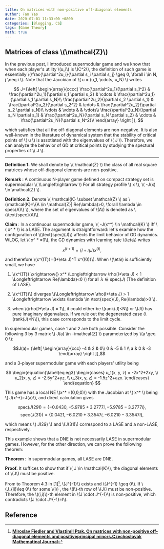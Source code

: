 ```yaml
---
title: On matrices with non-positive off-diagonal elements
author: Fan Yao
date: 2020-07-01 11:33:00 +0800
categories: [Blogging, CS]
tags: [Game Theory]
math: true
---
```


## Matrices of class \\(\mathcal{Z}\\)

In the previous post, I introduced supermodular game and we know that when each player's utility \\(u_i\\) is \\(C^2\\), the definition of such game is essentially \\(\frac{\partial^2u_i}{\partial s_i \partial s_j} \geq 0, \forall i \in N, j \neq i \\). Note that the Jacobian of \\( u = (u_1, \cdots, u_N) \\) writes

$$
J={\left[ \begin{array}{cccc}
\frac{\partial^2u_1}{\partial s_1^2}  & \frac{\partial^2u_1}{\partial s_1 \partial s_2}  & \cdots & \frac{\partial^2u_1}{\partial s_1 \partial s_N}\\
\frac{\partial^2u_2}{\partial s_2 \partial s_1}  & \frac{\partial^2u_2}{\partial s_2^2}  & \cdots & \frac{\partial^2u_2}{\partial s_2 \partial s_N}\\
\vdots  & \vdots  & & \vdots\\
\frac{\partial^2u_N}{\partial s_N \partial s_1}  & \frac{\partial^2u_N}{\partial s_N \partial s_2}  & \cdots & \frac{\partial^2u_N}{\partial s_N^2}\\
\end{array} 
\right ]},
$$

which satisfies that all the off-diagonal elements are non-negative. It is also well-known in the literature of dynamical system that the stability of critical points of \\( u \\) is assotiated with the eigenvalues of \\( J \\). Therefore, we can analyze the behavior of GD at critical points by studying the spectural properties of \\( J \\).

***

**Definition 1.** We shall denote by \\(  \mathcal{Z} \\) the class of all real square matrices whose off-diagonal elements are non-positive.

**Remark** : A continuous N-player game defined on compact strategy set is supermodular \\( \Longleftrightarrow  \\) For all strategy profile \\( x \\), \\( -J(x) \in \mathcal{Z} \\).

**Definition 2.** Denote \\(  \mathcal{K} \subset \mathcal{Z} \\) as \\(\mathcal{K}=\\{A \in \mathcal{Z}\| Re(\lambda)>0, \forall \lambda \in spec(A)\\} \\), where the set of eigenvalues of \\(A\\) is denoted as \\(\text{spec}(A)\\). 

**Claim** : In a continuous supermodular game, \\( -J(x^*) \in \mathcal{K} \\) iff \\( x^ * \\) is a LASE. The argument is straightforward: let's examine how the configuration of \\(\text{spec}(J)\\) affects the limit behavior of GD dynamics. WLOG, let \\( x^ * =0\\), the GD dynamics with learning rate \\(\eta\\) writes

$$x^{(t+1)}=(I+\eta J)x^{(t)},$$

and therefore \\(x^{(T)}=(I+\eta J)^T x^{(0)}\\). When \\(\eta\\) is sufficiently small, we have 

1. \\(x^{(T)} \xrightarrow{} x^* \Longleftrightarrow \rho(I+\eta J) < 1 \Longleftrightarrow Re(\lambda)<0 \\) for all $\lambda \in \text{spec}(J)$ (The definition of LASE).

2. \\(x^{(T)}\\) diverges \\(\Longleftrightarrow \rho(I+\eta J) > 1 \Longleftrightarrow \exists \lambda \in \text{spec}(J), Re(\lambda)>0 \\).

3. when \\(\rho(I+\eta J) = 1\\), it could either be \\(rank(J)<N\\) or \\(J\\) has pure imaginary eigenvalues. If we rule out the degenerated case (\\(rank(J)<N\\)), this case corresponds to the limit cycle.  

In supermodular games, case 1 and 2 are both possible. Consider the following 3 by 3 matrix \\( J(a) \in -\mathcal{Z} \\) parameterized by \\(a \geq 0 \\):

$$J(a)=
{\left[ \begin{array}{ccc}
-4  & 2  & 0\\
0  &  -5 &  1 \\
a &  0  &  -3
\end{array} 
\right ]},$$

and a 3-player supermodular game with each players' utility being

$$
\begin{equation}\label{eq:eg3}
    \begin{cases}
     u_1(x, y, z) = -2x^2+2xy, \\
     u_2(x, y, z) = -2.5y^2+yz, \\
     u_3(x, y, z) = -1.5z^2+azx.
    \end{cases}
\end{equation}
$$

This game has a local NE \\(x^* =(0,0,0)\\) with the Jacobian at \\( x^* \\) being \\( J(x^*)=J(a)\\), and direct calculation gives 

$$\text{spec}(J(29))=\{-0.0430, -5.9785 + 3.2777i, -5.9785 - 3.2777i\},$$ $$\text{spec}(J(31))=\{0.0421, -6.0210 + 3.3547i, -6.0210 - 3.3547i\},$$

which means \\( J(29) \\) and \\(J(31)\\) correspond to a LASE and a non-LASE, respectively. 

This example shows that a DNE is not necessarily LASE in supermodular games. However, for the other direction, we can prove the following theorem:

**Theorem** : In supermodular games, all LASE are DNE.

**Proof.** It suffices to show that if \\( J \in \mathcal{K}\\), the diagonal elements of \\(J\\) must be positive.

From to Theorem 4.3 in [1][^CzechMath], \\(J^{-1}\\) exists and \\(J^{-1} \geq 0\\). If \\(J_{ii}\leq 0\\) for some \\(i\\) , the \\(i\\)-th row of \\(J\\) must be non-positive. Therefore, the \\((i,i)\\)-th element in \\(J \cdot J^{-1}\\) is non-positive, which contradicts \\(J \cdot J^{-1}=I\\). 

## Reference

[^CzechMath]: [**Miroslav Fiedler and Vlastimil Ptak. On matrices with non-positive off-diagonal elements and positiveprincipal minors.Czechoslovak Mathematical Journal**](https://dml.cz/bitstream/handle/10338.dmlcz/100526/CzechMathJ_12-1962-3_6.pdf)


